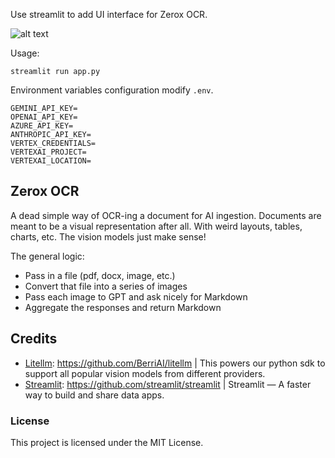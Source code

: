 Use streamlit to add UI interface for Zerox OCR.

![alt text](https://github.com/amenghhs/zerox-streamlit/blob/main/image.png)

Usage:
```
streamlit run app.py
```

Environment variables configuration modify `.env`.

```
GEMINI_API_KEY=
OPENAI_API_KEY=
AZURE_API_KEY=
ANTHROPIC_API_KEY=
VERTEX_CREDENTIALS=
VERTEXAI_PROJECT=
VERTEXAI_LOCATION=
```
## Zerox OCR

A dead simple way of OCR-ing a document for AI ingestion. Documents are meant to be a visual representation after all. With weird layouts, tables, charts, etc. The vision models just make sense!

The general logic:

- Pass in a file (pdf, docx, image, etc.)
- Convert that file into a series of images
- Pass each image to GPT and ask nicely for Markdown
- Aggregate the responses and return Markdown

## Credits

- [Litellm](https://github.com/BerriAI/litellm): <https://github.com/BerriAI/litellm> | This powers our python sdk to support all popular vision models from different providers.
- [Streamlit](https://github.com/streamlit/streamlit): <https://github.com/streamlit/streamlit> | Streamlit — A faster way to build and share data apps.

### License

This project is licensed under the MIT License.
